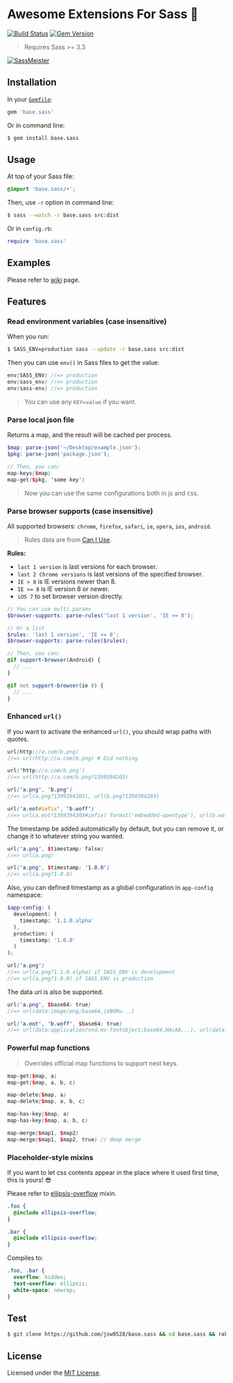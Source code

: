 # Awesome Extensions For Sass :kiss:

[![Build Status](https://travis-ci.org/jsw0528/base.sass.svg?branch=master)](https://travis-ci.org/jsw0528/base.sass)
[![Gem Version](https://badge.fury.io/rb/base.sass.svg)](http://badge.fury.io/rb/base.sass)

> Requires Sass >= 3.3

[![SassMeister](http://ww3.sinaimg.cn/large/624f9842jw1ejz905ocbhj21kw0nvdlc.jpg)](http://sassmeister.com/)

## Installation

In your [`Gemfile`](http://bundler.io/v1.6/gemfile.html):

```ruby
gem 'base.sass'
```

Or in command line:

```sh
$ gem install base.sass
```

## Usage

At top of your Sass file:

```scss
@import 'base.sass/+';
```

Then, use `-r` option in command line:

```sh
$ sass --watch -r base.sass src:dist
```

Or in `config.rb`:

```ruby
require 'base.sass'
```

## Examples

Please refer to [wiki](https://github.com/jsw0528/base.sass/wiki) page.

## Features

### Read environment variables (case insensitive)

When you run:

```sh
$ SASS_ENV=production sass --update -r base.sass src:dist
```

Then you can use `env()` in Sass files to get the value:

```scss
env(SASS_ENV) //=> production
env(sass_env) //=> production
env(sass-env) //=> production
```

> You can use any `KEY=value` if you want.

### Parse local json file

Returns a map, and the result will be cached per process.

```scss
$map: parse-json('~/Desktop/example.json');
$pkg: parse-json('package.json');

// Then, you can:
map-keys($map)
map-get($pkg, 'some key')
```

> Now you can use the same configurations both in js and css.

### Parse browser supports (case insensitive)

All supported browsers: `chrome`, `firefox`, `safari`, `ie`, `opera`, `ios`, `android`.

> Rules data are from [Can I Use](http://beta.caniuse.com/).

**Rules:**

- `last 1 version` is last versions for each browser.
- `last 2 Chrome versions` is last versions of the specified browser.
- `IE > 8` is IE versions newer than 8.
- `IE >= 8` is IE version 8 or newer.
- `iOS 7` to set browser version directly.

```scss
// You can use multi params
$browser-supports: parse-rules('last 1 version', 'IE >= 8');

// Or a list
$rules: 'last 1 version', 'IE >= 8';
$browser-supports: parse-rules($rules);

// Then, you can:
@if support-browser(Android) {
  // ...
}

@if not support-browser(ie 8) {
  // ...
}
```

### Enhanced `url()`

If you want to activate the enhanced `url()`, you should wrap paths with quotes.

```scss
url(http://a.com/b.png)
//=> url(http://a.com/b.png) # Did nothing

url('http://a.com/b.png')
//=> url(http://a.com/b.png?1399394203)

url('a.png', 'b.png')
//=> url(a.png?1399394203), url(b.png?1399394203)

url('a.eot#iefix', 'b.woff')
//=> url(a.eot?1399394203#iefix) format('embedded-opentype'), url(b.woff?1399394203) format('woff')
```

The timestamp be added automatically by default, but you can remove it, or change it to whatever string you wanted.

```scss
url('a.png', $timestamp: false)
//=> url(a.png)

url('a.png', $timestamp: '1.0.0')
//=> url(a.png?1.0.0)
```

Also, you can defined timestamp as a global configuration in `app-config` namespace:

```scss
$app-config: (
  development: (
    timestamp: '1.1.0.alpha'
  ),
  production: (
    timestamp: '1.0.0'
  )
);

url('a.png')
//=> url(a.png?1.1.0.alpha) if SASS_ENV is development
//=> url(a.png?1.0.0) if SASS_ENV is production
```

The data uri is also be supported.

```scss
url('a.png', $base64: true)
//=> url(data:image/png;base64,iVBORw...)

url('a.eot', 'b.woff', $base64: true)
//=> url(data:application/vnd.ms-fontobject;base64,HAcAA...), url(data:application/font-woff;base64,d09GR...)
```

### Powerful map functions

> Overrides official map functions to support nest keys.

```scss
map-get($map, a)
map-get($map, a, b, c)

map-delete($map, a)
map-delete($map, a, b, c)

map-has-key($map, a)
map-has-key($map, a, b, c)

map-merge($map1, $map2)
map-merge($map1, $map2, true) // deep merge
```

### Placeholder-style mixins

If you want to let css contents appear in the place where it used first time, this is yours! :sunglasses:

Please refer to [ellipsis-overflow](stylesheets/base.sass/mixins/_ellipsis-overflow.scss) mixin.

```scss
.foo {
  @include ellipsis-overflow;
}

.bar {
  @include ellipsis-overflow;
}
```

Compiles to:

```css
.foo, .bar {
  overflow: hidden;
  text-overflow: ellipsis;
  white-space: nowrap;
}
```

## Test

```sh
$ git clone https://github.com/jsw0528/base.sass && cd base.sass && rake
```

## License

Licensed under the [MIT License](http://www.opensource.org/licenses/mit-license.php).
